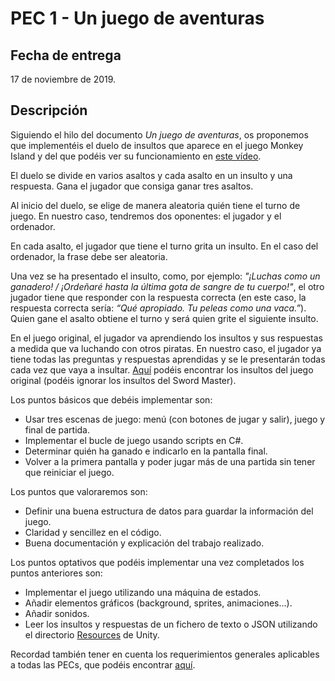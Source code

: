 # PEC 1 - Un juego de aventuras

## Fecha de entrega

17 de noviembre de 2019.

## Descripción

Siguiendo el hilo del documento *Un juego de aventuras*, os proponemos que implementéis el duelo de insultos que aparece en el juego Monkey Island y del que podéis ver su funcionamiento en [este vídeo](https://www.youtube.com/watch?v=hc-sxN1OnPg).

El duelo se divide en varios asaltos y cada asalto en un insulto y una respuesta. Gana el jugador que consiga ganar tres asaltos.

Al inicio del duelo, se elige de manera aleatoria quién tiene el turno de juego. En nuestro caso, tendremos dos oponentes: el jugador y el ordenador.

En cada asalto, el jugador que tiene el turno grita un insulto. En el caso del ordenador, la frase debe ser aleatoria.

Una vez se ha presentado el insulto, como, por ejemplo: *"¡Luchas como un ganadero! / ¡Ordeñaré hasta la última gota de sangre de tu cuerpo!"*, el otro jugador tiene que responder con la respuesta correcta (en este caso, la respuesta correcta sería: *“Qué apropiado. Tu peleas como una vaca.”*). Quien gane el asalto obtiene el turno y será quien grite el siguiente insulto.

En el juego original, el jugador va aprendiendo los insultos y sus respuestas a medida que va luchando con otros piratas. En nuestro caso, el jugador ya tiene todas las preguntas y respuestas aprendidas y se le presentarán todas cada vez que vaya a insultar. [Aquí](http://gamelosofy.com/los-insultos-de-el-secreto-de-monkey-island-1/) podéis encontrar los insultos del juego original (podéis ignorar los insultos del Sword Master).
   
Los puntos básicos que debéis implementar son:

- Usar tres escenas de juego: menú (con botones de jugar y salir), juego y final de partida.
- Implementar el bucle de juego usando scripts en C#.
- Determinar quién ha ganado e indicarlo en la pantalla final.
- Volver a la primera pantalla y poder jugar más de una partida sin tener que reiniciar el juego.

Los puntos que valoraremos son:

- Definir una buena estructura de datos para guardar la información del juego.
- Claridad y sencillez en el código.
- Buena documentación y explicación del trabajo realizado.

Los puntos optativos que podéis implementar una vez completados los puntos anteriores son:

- Implementar el juego utilizando una máquina de estados.
- Añadir elementos gráficos (background, sprites, animaciones...).
- Añadir sonidos.
- Leer los insultos y respuestas de un fichero de texto o JSON utilizando el directorio [Resources](https://docs.unity3d.com/ScriptReference/Resources.html) de Unity.

Recordad también tener en cuenta los requerimientos generales aplicables a todas las PECs, que podéis encontrar [aquí](https://gitlab.com/uoc-unity2d/importante-pec).